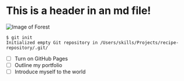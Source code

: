 # This is a header in an md file!

![Image of Forest](https://cdn.britannica.com/74/248574-050-B8632FF8/Subalpine-coniferous-taiga-in-Siberian-mountains.jpg)


```
$ git init
Initialized empty Git repository in /Users/skills/Projects/recipe-repository/.git/
```

- [ ] Turn on GitHub Pages
- [ ] Outline my portfolio
- [ ] Introduce myself to the world
